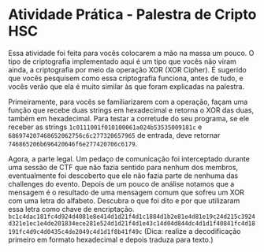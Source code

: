 # Atividade Prática - Palestra de Cripto HSC

Essa atividade foi feita para vocês colocarem a mão na massa um pouco.
O tipo de criptografia implementado aqui é um tipo que vocês não viram ainda,
a criptografia por meio da operação XOR (XOR Cipher). É sugerido que vocês pesquisem como essa criptografia
funciona, antes de tudo, e vocês verão que ela é muito similar às que foram explicadas na palestra.

Primeiramente, para vocês se familiarizarem com a operação, façam uma função que
recebe duas strings em hexadecimal e retorna o XOR das duas, também em hexadecimal.
Para testar a corretude do seu programa, se ele receber as strings 
`1c0111001f010100061a024b53535009181c` e `686974207468652062756c6c277320657965`
de entrada, deve retornar `746865206b696420646f6e277420706c6179`. 

Agora, a parte legal.
Um pedaço de comunicação foi interceptado durante uma sessão de CTF que não fazia sentido para nenhum dos membros, eventualmente foi
descoberto que ele não fazia parte de nenhuma das challenges do evento. Depois de um pouco de análise notamos que a mensagem
é o resultado de uma mensagem comum que sofreu um XOR com uma letra do alfabeto. Descubra o que foi dito e por que utilizaram 
essa letra como chave de encriptação.
`bc1c4dac181fc4d924d4081e8e414d1d21f4d1c1884d1b2e81e4d81e19c24d215c3924d321e1ec1e4de201834ece281e524d1d21f4d1e43c14d04d844dc4d1d1f40841fc4d18191fc4d9c4d0435c4de2049c4d1d1f8b41f49c`
(Dica: realize a decodificação primeiro em formato hexadecimal e depois traduza para texto.)